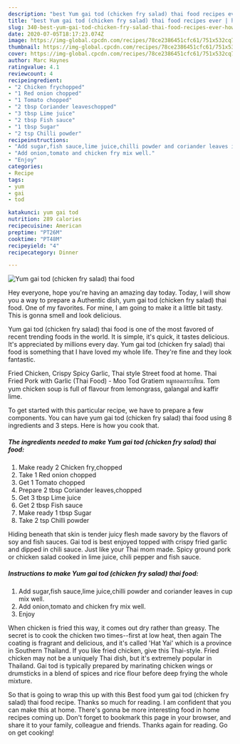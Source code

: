 ```yaml
---
description: "best Yum gai tod (chicken fry salad) thai food recipes ever | how to keep Yum gai tod (chicken fry salad) thai food"
title: "best Yum gai tod (chicken fry salad) thai food recipes ever | how to keep Yum gai tod (chicken fry salad) thai food"
slug: 340-best-yum-gai-tod-chicken-fry-salad-thai-food-recipes-ever-how-to-keep-yum-gai-tod-chicken-fry-salad-thai-food
date: 2020-07-05T18:17:23.074Z
image: https://img-global.cpcdn.com/recipes/78ce2386451cfc61/751x532cq70/yum-gai-tod-chicken-fry-salad-thai-food-recipe-main-photo.jpg
thumbnail: https://img-global.cpcdn.com/recipes/78ce2386451cfc61/751x532cq70/yum-gai-tod-chicken-fry-salad-thai-food-recipe-main-photo.jpg
cover: https://img-global.cpcdn.com/recipes/78ce2386451cfc61/751x532cq70/yum-gai-tod-chicken-fry-salad-thai-food-recipe-main-photo.jpg
author: Marc Haynes
ratingvalue: 4.1
reviewcount: 4
recipeingredient:
- "2 Chicken frychopped"
- "1 Red onion chopped"
- "1 Tomato chopped"
- "2 tbsp Coriander leaveschopped"
- "3 tbsp Lime juice"
- "2 tbsp Fish sauce"
- "1 tbsp Sugar"
- "2 tsp Chilli powder"
recipeinstructions:
- "Add sugar,fish sauce,lime juice,chilli powder and coriander leaves in cup mix well."
- "Add onion,tomato and chicken fry mix well."
- "Enjoy"
categories:
- Recipe
tags:
- yum
- gai
- tod

katakunci: yum gai tod 
nutrition: 289 calories
recipecuisine: American
preptime: "PT26M"
cooktime: "PT48M"
recipeyield: "4"
recipecategory: Dinner

---
```



![Yum gai tod (chicken fry salad) thai food](https://img-global.cpcdn.com/recipes/78ce2386451cfc61/751x532cq70/yum-gai-tod-chicken-fry-salad-thai-food-recipe-main-photo.jpg)

Hey everyone, hope you're having an amazing day today. Today, I will show you a way to prepare a Authentic dish, yum gai tod (chicken fry salad) thai food. One of my favorites. For mine, I am going to make it a little bit tasty. This is gonna smell and look delicious.

Yum gai tod (chicken fry salad) thai food is one of the most favored of recent trending foods in the world. It is simple, it's quick, it tastes delicious. It's appreciated by millions every day. Yum gai tod (chicken fry salad) thai food is something that I have loved my whole life. They're fine and they look fantastic.

Fried Chicken, Crispy Spicy Garlic, Thai style Street food at home. Thai Fried Pork with Garlic (Thai Food) - Moo Tod Gratiem หมูทอดกระเทียม. Tom yum chicken soup is full of flavour from lemongrass, galangal and kaffir lime.


To get started with this particular recipe, we have to prepare a few components. You can have yum gai tod (chicken fry salad) thai food using 8 ingredients and 3 steps. Here is how you cook that.

<!--inarticleads1-->

##### The ingredients needed to make Yum gai tod (chicken fry salad) thai food:

1. Make ready 2 Chicken fry,chopped
1. Take 1 Red onion chopped
1. Get 1 Tomato chopped
1. Prepare 2 tbsp Coriander leaves,chopped
1. Get 3 tbsp Lime juice
1. Get 2 tbsp Fish sauce
1. Make ready 1 tbsp Sugar
1. Take 2 tsp Chilli powder


Hiding beneath that skin is tender juicy flesh made savory by the flavors of soy and fish sauces. Gai tod is best enjoyed topped with crispy fried garlic and dipped in chili sauce. Just like your Thai mom made. Spicy ground pork or chicken salad cooked in lime juice, chili pepper and fish sauce. 

<!--inarticleads2-->

##### Instructions to make Yum gai tod (chicken fry salad) thai food:

1. Add sugar,fish sauce,lime juice,chilli powder and coriander leaves in cup mix well.
1. Add onion,tomato and chicken fry mix well.
1. Enjoy


When chicken is fried this way, it comes out dry rather than greasy. The secret is to cook the chicken two times--first at low heat, then again The coating is fragrant and delicious, and it&#39;s called &#39;Hat Yai&#39; which is a province in Southern Thailand. If you like fried chicken, give this Thai-style. Fried chicken may not be a uniquely Thai dish, but it&#39;s extremely popular in Thailand. Gai tod is typically prepared by marinating chicken wings or drumsticks in a blend of spices and rice flour before deep frying the whole mixture. 

So that is going to wrap this up with this Best food yum gai tod (chicken fry salad) thai food recipe. Thanks so much for reading. I am confident that you can make this at home. There's gonna be more interesting food in home recipes coming up. Don't forget to bookmark this page in your browser, and share it to your family, colleague and friends. Thanks again for reading. Go on get cooking!
